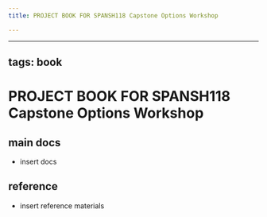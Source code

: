 ```yaml
---
title: PROJECT BOOK FOR SPANSH118 Capstone Options Workshop

---
```



---
tags: book
---

PROJECT BOOK FOR SPANSH118 Capstone Options Workshop
===

main docs
---

- insert docs

reference
---

- insert reference materials

